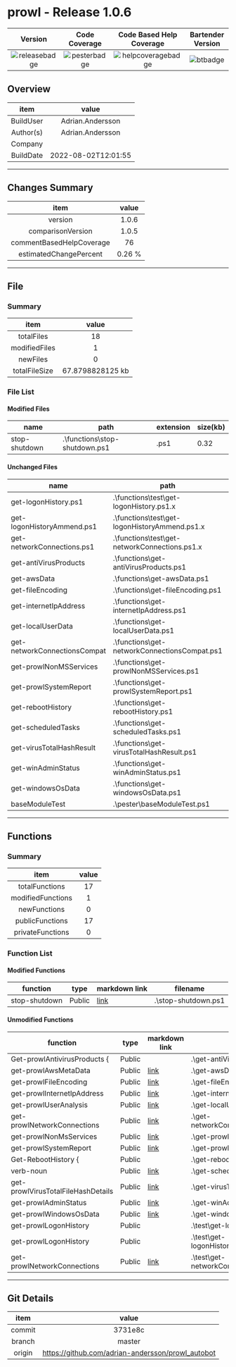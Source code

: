 # prowl - Release 1.0.6
| Version | Code Coverage | Code Based Help Coverage |Bartender Version|
|:-------------------:|:-------------------:|:-------------------:|:-------------------:|
|![releasebadge]|![pesterbadge]|![helpcoveragebadge]|![btbadge]|
## Overview
|item|value|
|:-:|:-:|
|BuildUser|Adrian.Andersson|
|Author(s)|Adrian.Andersson|
|Company| |
|BuildDate|2022-08-02T12:01:55|






---
## Changes Summary
|item|value|
|:-:|:-:|
|version|1.0.6|
|comparisonVersion|1.0.5|
|commentBasedHelpCoverage|76|
|estimatedChangePercent|0.26 %|



---
## File

### Summary

|item|value|
|:-:|:-:|
|totalFiles|18|
|modifiedFiles|1|
|newFiles|0|
|totalFileSize|67.8798828125 kb|

### File List


#### Modified Files
|name|path|extension|size(kb)
|----------------|--------------------------------|-----|-----|
|stop-shutdown|.\functions\stop-shutdown.ps1|.ps1|0.32|


#### Unchanged Files
|name|path|extension|size(kb)
|----------------|--------------------------------|-----|-----|
|get-logonHistory.ps1|.\functions\test\get-logonHistory.ps1.x|.x|15.37|
|get-logonHistoryAmmend.ps1|.\functions\test\get-logonHistoryAmmend.ps1.x|.x|7.32|
|get-networkConnections.ps1|.\functions\test\get-networkConnections.ps1.x|.x|3.68|
|get-antiVirusProducts|.\functions\get-antiVirusProducts.ps1|.ps1|3.14|
|get-awsData|.\functions\get-awsData.ps1|.ps1|1.58|
|get-fileEncoding|.\functions\get-fileEncoding.ps1|.ps1|6.27|
|get-internetIpAddress|.\functions\get-internetIpAddress.ps1|.ps1|4.04|
|get-localUserData|.\functions\get-localUserData.ps1|.ps1|6.89|
|get-networkConnectionsCompat|.\functions\get-networkConnectionsCompat.ps1|.ps1|3.95|
|get-prowlNonMSServices|.\functions\get-prowlNonMSServices.ps1|.ps1|2.04|
|get-prowlSystemReport|.\functions\get-prowlSystemReport.ps1|.ps1|3.64|
|get-rebootHistory|.\functions\get-rebootHistory.ps1|.ps1|2.76|
|get-scheduledTasks|.\functions\get-scheduledTasks.ps1|.ps1|1.31|
|get-virusTotalHashResult|.\functions\get-virusTotalHashResult.ps1|.ps1|1.47|
|get-winAdminStatus|.\functions\get-winAdminStatus.ps1|.ps1|1.42|
|get-windowsOsData|.\functions\get-windowsOsData.ps1|.ps1|2.03|
|baseModuleTest|.\pester\baseModuleTest.ps1|.ps1|0.66|





---
## Functions

### Summary

|item|value|
|:-:|:-:|
|totalFunctions|17|
|modifiedFunctions|1|
|newFunctions|0|
|publicFunctions|17|
|privateFunctions|0|

### Function List


#### Modified Functions
|function|type|markdown link|filename|
|-|-|-|-|
|stop-shutdown|Public|[link](./functions/stop-shutdown.md)|.\stop-shutdown.ps1|

#### Unmodified Functions
|function|type|markdown link|filename|
|-|-|-|-|
|Get-prowlAntivirusProducts {|Public||.\get-antiVirusProducts.ps1|
|get-prowlAwsMetaData|Public|[link](./functions/get-prowlAwsMetaData.md)|.\get-awsData.ps1|
|get-prowlFileEncoding|Public|[link](./functions/get-prowlFileEncoding.md)|.\get-fileEncoding.ps1|
|get-prowlInternetIpAddress|Public|[link](./functions/get-prowlInternetIpAddress.md)|.\get-internetIpAddress.ps1|
|get-prowlUserAnalysis|Public|[link](./functions/get-prowlUserAnalysis.md)|.\get-localUserData.ps1|
|get-prowlNetworkConnections|Public|[link](./functions/get-prowlNetworkConnections.md)|.\get-networkConnectionsCompat.ps1|
|get-prowlNonMsServices|Public|[link](./functions/get-prowlNonMsServices.md)|.\get-prowlNonMSServices.ps1|
|get-prowlSystemReport|Public|[link](./functions/get-prowlSystemReport.md)|.\get-prowlSystemReport.ps1|
|Get-RebootHistory {|Public||.\get-rebootHistory.ps1|
|verb-noun|Public|[link](./functions/verb-noun.md)|.\get-scheduledTasks.ps1|
|get-prowlVirusTotalFileHashDetails|Public|[link](./functions/get-prowlVirusTotalFileHashDetails.md)|.\get-virusTotalHashResult.ps1|
|get-prowlAdminStatus|Public|[link](./functions/get-prowlAdminStatus.md)|.\get-winAdminStatus.ps1|
|get-prowlWindowsOsData|Public|[link](./functions/get-prowlWindowsOsData.md)|.\get-windowsOsData.ps1|
|get-prowlLogonHistory|Public||.\test\get-logonHistory.ps1.x|
|get-prowlLogonHistory|Public||.\test\get-logonHistoryAmmend.ps1.x|
|get-prowlNetworkConnections|Public|[link](./functions/get-prowlNetworkConnections.md)|.\test\get-networkConnections.ps1.x|









---
## Git Details
|item|value|
|:-:|:-:|
|commit|3731e8c|
|branch|master|
|origin|https://github.com/adrian-andersson/prowl_autobot|



[pesterbadge]: https://img.shields.io/static/v1.svg?label=pester&message=na&color=lightgrey
[btbadge]: https://img.shields.io/static/v1.svg?label=bartender&message=6.2.0&color=0B2047
[releasebadge]: https://img.shields.io/static/v1.svg?label=version&message=1.0.6&color=blue
[helpcoveragebadge]: https://img.shields.io/static/v1.svg?label=get-help&message=76&color=green
